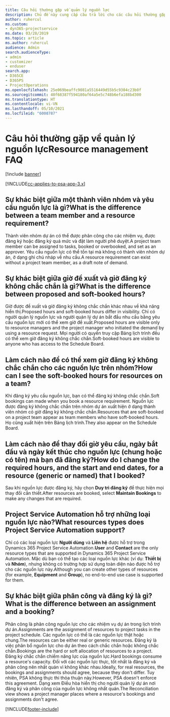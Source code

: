 ```yaml
---
title: Câu hỏi thường gặp về quản lý nguồn lực
description: Chủ đề này cung cấp câu trả lời cho các câu hỏi thường gặp về quản lý nguồn lực.
author: ruhercul
ms.custom:
- dyn365-projectservice
ms.date: 03/28/2019
ms.topic: article
ms.author: ruhercul
audience: Admin
search.audienceType:
- admin
- customizer
- enduser
search.app:
- D365CE
- D365PS
- ProjectOperations
ms.openlocfilehash: 25e069beaffc9081a5516449d55b5c9304c23b0f
ms.sourcegitcommit: 40f68387f594180af64a5e5c748b6efa188bd300
ms.translationtype: HT
ms.contentlocale: vi-VN
ms.lasthandoff: 05/10/2021
ms.locfileid: "6008787"
---
```

# <a name="resource-management-faq"></a><span data-ttu-id="2179c-103">Câu hỏi thường gặp về quản lý nguồn lực</span><span class="sxs-lookup"><span data-stu-id="2179c-103">Resource management FAQ</span></span>

[!include [banner](../includes/psa-now-project-operations.md)]

[!INCLUDE[cc-applies-to-psa-app-3.x](../includes/cc-applies-to-psa-app-3x.md)]

## <a name="what-is-the-difference-between-a-team-member-and-a-resource-requirement"></a><span data-ttu-id="2179c-104">Sự khác biệt giữa một thành viên nhóm và yêu cầu nguồn lực là gì?</span><span class="sxs-lookup"><span data-stu-id="2179c-104">What is the difference between a team member and a resource requirement?</span></span>

<span data-ttu-id="2179c-105">Thành viên nhóm dự án có thể được phân công cho các nhiệm vụ, được đăng ký hoặc đăng ký quá mức và đặt làm người phê duyệt.</span><span class="sxs-lookup"><span data-stu-id="2179c-105">A project team member can be assigned to tasks, booked or overbooked, and set as an approver.</span></span> <span data-ttu-id="2179c-106">Yêu cầu nguồn lực có thể tồn tại mà không có thành viên nhóm dự án, ở dạng ghi chú nháp về nhu cầu.</span><span class="sxs-lookup"><span data-stu-id="2179c-106">A resource requirement can exist without a project team member, as a draft note of demand.</span></span> 

## <a name="what-is-the-difference-between-proposed-and-soft-booked-hours"></a><span data-ttu-id="2179c-107">Sự khác biệt giữa giờ đề xuất và giờ đăng ký không chắc chắn là gì?</span><span class="sxs-lookup"><span data-stu-id="2179c-107">What is the difference between proposed and soft-booked hours?</span></span>

<span data-ttu-id="2179c-108">Giờ được đề xuất và giờ đăng ký không chắc chắn khác nhau về khả năng hiển thị.</span><span class="sxs-lookup"><span data-stu-id="2179c-108">Proposed hours and soft-booked hours differ in visibility.</span></span> <span data-ttu-id="2179c-109">Chỉ có người quản lý nguồn lực và người quản lý dự án bắt đầu nhu cầu bằng yêu cầu nguồn lực mới có thể xem giờ đề xuất.</span><span class="sxs-lookup"><span data-stu-id="2179c-109">Proposed hours are visible only to resource managers and the project manager who initiated the demand by using a resource request.</span></span> <span data-ttu-id="2179c-110">Mọi người có quyền truy cập Bảng lịch trình đều có thể xem giờ đăng ký không chắc chắn.</span><span class="sxs-lookup"><span data-stu-id="2179c-110">Soft-booked hours are visible to anyone who has access to the Schedule Board.</span></span>

## <a name="how-can-i-see-the-soft-booked-hours-for-resources-on-a-team"></a><span data-ttu-id="2179c-111">Làm cách nào để có thể xem giờ đăng ký không chắc chắn cho các nguồn lực trên nhóm?</span><span class="sxs-lookup"><span data-stu-id="2179c-111">How can I see the soft-booked hours for resources on a team?</span></span>

<span data-ttu-id="2179c-112">Khi đăng ký yêu cầu nguồn lực, bạn có thể đăng ký không chắc chắn.</span><span class="sxs-lookup"><span data-stu-id="2179c-112">Soft bookings can made when you book a resource requirement.</span></span> <span data-ttu-id="2179c-113">Nguồn lực được đăng ký không chắc chắn trên nhóm dự án xuất hiện ở dạng thành viên nhóm có giờ đăng ký không chắc chắn.</span><span class="sxs-lookup"><span data-stu-id="2179c-113">Resources that are soft-booked on a project team appear as team members who have soft-booked hours.</span></span> <span data-ttu-id="2179c-114">Họ cũng xuất hiện trên Bảng lịch trình.</span><span class="sxs-lookup"><span data-stu-id="2179c-114">They also appear on the Schedule Board.</span></span>

## <a name="how-do-i-change-the-required-hours-and-the-start-and-end-dates-for-a-resource-generic-or-named-that-i-booked"></a><span data-ttu-id="2179c-115">Làm cách nào để thay đổi giờ yêu cầu, ngày bắt đầu và ngày kết thúc cho nguồn lực (chung hoặc có tên) mà bạn đã đăng ký?</span><span class="sxs-lookup"><span data-stu-id="2179c-115">How do I change the required hours, and the start and end dates, for a resource (generic or named) that I booked?</span></span>

<span data-ttu-id="2179c-116">Sau khi nguồn lực được đăng ký, hãy chọn **Duy trì đăng ký** để thực hiện mọi thay đổi cần thiết.</span><span class="sxs-lookup"><span data-stu-id="2179c-116">After resources are booked, select **Maintain Bookings** to make any changes that are required.</span></span>

## <a name="what-resources-types-does-project-service-automation-support"></a><span data-ttu-id="2179c-117">Project Service Automation hỗ trợ những loại nguồn lực nào?</span><span class="sxs-lookup"><span data-stu-id="2179c-117">What resources types does Project Service Automation support?</span></span>

<span data-ttu-id="2179c-118">Chỉ có các loại nguồn lực **Người dùng** và **Liên hệ** được hỗ trợ trong Dynamics 365 Project Service Automation.</span><span class="sxs-lookup"><span data-stu-id="2179c-118">**User** and **Contact** are the only resource types that are supported in Dynamics 365 Project Service Automation.</span></span> <span data-ttu-id="2179c-119">Mặc dù bạn có thể tạo các loại nguồn lực khác (ví dụ: **Thiết bị** và **Nhóm**), nhưng không có trường hợp sử dụng toàn diện nào được hỗ trợ cho các nguồn lực này.</span><span class="sxs-lookup"><span data-stu-id="2179c-119">Although you can create other types of resources (for example, **Equipment** and **Group**), no end-to-end use case is supported for them.</span></span>

## <a name="what-is-the-difference-between-an-assignment-and-a-booking"></a><span data-ttu-id="2179c-120">Sự khác biệt giữa phân công và đăng ký là gì?</span><span class="sxs-lookup"><span data-stu-id="2179c-120">What is the difference between an assignment and a booking?</span></span>

<span data-ttu-id="2179c-121">Phân công là phân công nguồn lực cho các nhiệm vụ dự án trong lịch trình dự án.</span><span class="sxs-lookup"><span data-stu-id="2179c-121">Assignments are the assignment of resources to project tasks in the project schedule.</span></span> <span data-ttu-id="2179c-122">Các nguồn lực có thể là các nguồn lực thật hoặc chung.</span><span class="sxs-lookup"><span data-stu-id="2179c-122">The resources can be either real or generic resources.</span></span> <span data-ttu-id="2179c-123">Đăng ký là việc phân bổ nguồn lực cho dự án theo cách chắc chắn hoặc không chắc chắn.</span><span class="sxs-lookup"><span data-stu-id="2179c-123">Bookings are the hard or soft allocation of resources to a project.</span></span> <span data-ttu-id="2179c-124">Đăng ký chắc chắn chiếm năng lực của nguồn lực.</span><span class="sxs-lookup"><span data-stu-id="2179c-124">Hard bookings consume a resource's capacity.</span></span> <span data-ttu-id="2179c-125">Đối với các nguồn lực thực, tốt nhất là đăng ký và phân công nên nhất quán vì không khác nhau.</span><span class="sxs-lookup"><span data-stu-id="2179c-125">Ideally, for real resources, the bookings and assignments should agree, because they don't differ.</span></span> <span data-ttu-id="2179c-126">Tuy nhiên, PSA không thực thi thỏa thuận này.</span><span class="sxs-lookup"><span data-stu-id="2179c-126">However, PSA doesn't enforce this agreement.</span></span> <span data-ttu-id="2179c-127">Dạng xem Điều hòa hiển thị cho người quản lý dự án nơi đăng ký và phân công của nguồn lực không nhất quán.</span><span class="sxs-lookup"><span data-stu-id="2179c-127">The Reconciliation view shows a project manager places where a resource's bookings and assignments don't agree.</span></span>


[!INCLUDE[footer-include](../includes/footer-banner.md)]